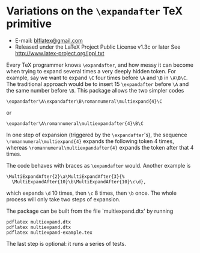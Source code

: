 Variations on the `\expandafter` TeX primitive
==============================================
* E-mail: blflatex@gmail.com
* Released under the LaTeX Project Public License v1.3c or later
  See http://www.latex-project.org/lppl.txt

Every TeX programmer knows `\expandafter`, and how messy it can become
when trying to expand several times a very deeply hidden token. For
example, say we want to expand `\C` four times before `\A` and `\B` in
`\A\B\C`.  The traditional approach would be to insert 15 `\expandafter`
before `\A` and the same number before `\B`. This package allows the two
simpler codes

    \expandafter\A\expandafter\B\romannumeral\multiexpand{4}\C

or

    \expandafter\A\romannumeral\multiexpandafter{4}\B\C

In one step of expansion (triggered by the `\expandafter`'s), the
sequence `\romannumeral\multiexpand{4}` expands the following token 4
times, whereas `\romannumeral\multiexpandafter{4}` expands the token
after that 4 times.

The code behaves with braces as `\expandafter` would. Another example is

    \MultiExpandAfter{2}\a\MultiExpandAfter{3}{%
      \MultiExpandAfter{10}\b\MultiExpandAfter{10}\c\d},

which expands `\d` 10 times, then `\c` 8 times, then `\b` once.
The whole process will only take two steps of expansion.

The package can be built from the file `multiexpand.dtx' by running

    pdflatex multiexpand.dtx
    pdflatex multiexpand.dtx
    pdflatex multiexpand-example.tex

The last step is optional: it runs a series of tests.
